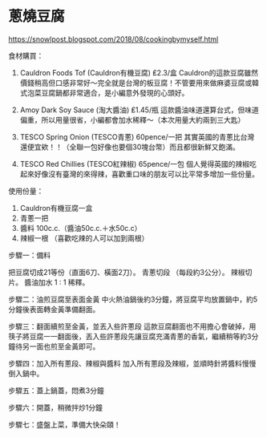 # 蔥燒豆腐
https://snowlpost.blogspot.com/2018/08/cookingbymyself.html


食材購買：
1. Cauldron Foods Tof (Cauldron有機豆腐)   ₤2.3/盒
Cauldron的這款豆腐雖然價錢稍高但口感非常好～完全就是台灣的板豆腐！不管要用來做麻婆豆腐或韓式泡菜豆腐鍋都非常適合，是小編意外發現的心頭好。

2. Amoy Dark Soy Sauce (淘大醬油) ₤1.45/瓶
這款醬油味道還算台式，但味道偏重，所以用量很省，小編都會加水稀釋～（本次用量大約兩到三大匙）


3. TESCO Spring Onion (TESCO青蔥) 60pence/一把 
其實英國的青蔥比台灣還便宜欸！！（全聯一包好像也要個30塊台幣）而且都很新鮮又飽滿。

4. TESCO Red Chillies (TESCO紅辣椒) 65pence/一包
個人覺得英國的辣椒吃起來好像沒有臺灣的來得辣，喜歡重口味的朋友可以比平常多增加一些份量。

使用份量：
1. Cauldron有機豆腐一盒
2. 青蔥一把
3. 醬料 100c.c.（醬油50c.c.＋水50c.c）
4. 辣椒一根 （喜歡吃辣的人可以加到兩根）


步驟一：備料

 
把豆腐切成21等份（直面6刀、橫面2刀）。
青蔥切段 （每段約3公分）。
辣椒切片。
醬油加水 1 : 1 稀釋。


步驟二：油煎豆腐至表面金黃
中火熱油鍋後約3分鐘，將豆腐平均放置鍋中，約5分鐘後表面轉金黃準備翻面。


步驟三：翻面續煎至金黃，並丟入些許蔥段 
這款豆腐翻面也不用擔心會破掉，用筷子將豆腐一一翻面後，丟入些許蔥段先讓豆腐充滿青蔥的香氣，繼續稍等約3分鐘待另一面也煎至金黃即可。

步驟四：加入所有蔥段、辣椒與醬料
加入所有蔥段及辣椒，並順時針將醬料慢慢倒入鍋中。


步驟五：蓋上鍋蓋，悶煮3分鐘


步驟六：開蓋，稍微拌炒1分鐘


步驟七：盛盤上菜，準備大快朵頤！

















